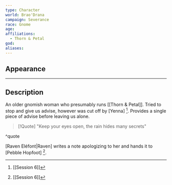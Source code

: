 ```yaml
---
type: Character
world: Brao'Drana
campaign: Severance
race: Gnome
age: 
affiliations:
  - Thorn & Petal
god: 
aliases:
---
```


## Appearance


---

## Description
An older gnomish woman who presumably runs [[Thorn & Petal]].
Tried to stop and give us advise, however was cut off by [Yenna] [^1].
Provides a single piece of advise before leaving us alone.

> [!Quote] "Keep your eyes open, the rain hides many secrets"

^quote

[Raven Eléfont|Raven] writes a note apologizing to her and hands it to [Pebble Hopfoot] [^1].


[^1]: [[Session 6]]
